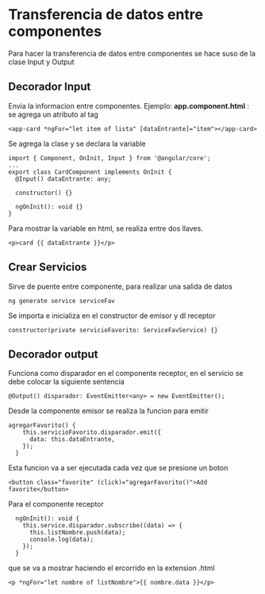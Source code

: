 # Transferencia de datos entre componentes

Para hacer la transferencia de datos entre componentes se hace suso de la clase Input y Output

## Decorador Input

Envia la informacion entre componentes.
Ejemplo:
**app.component.html** : se agrega un atributo al tag

```
<app-card *ngFor="let item of lista" [dataEntrante]="item"></app-card>
```

Se agrega la clase y se declara la variable

```
import { Component, OnInit, Input } from '@angular/core';
...
export class CardComponent implements OnInit {
  @Input() dataEntrante: any;

  constructor() {}

  ngOnInit(): void {}
}
```

Para mostrar la variable en html, se realiza entre dos llaves.

```
<p>card {{ dataEntrante }}</p>
```

## Crear Servicios

Sirve de puente entre componente, para realizar una salida de datos

```
ng generate service serviceFav
```

Se importa e inicializa en el constructor de emisor y dl receptor

```
constructor(private servicioFavorito: ServiceFavService) {}
```

## Decorador output

Funciona como disparador en el componente receptor, en el servicio se debe colocar la siguiente sentencia

```
@Output() disparador: EventEmitter<any> = new EventEmitter();
```

Desde la componente emisor se realiza la funcion para emitir

```
agregarFavorito() {
    this.servicioFavorito.disparador.emit({
      data: this.dataEntrante,
    });
  }
```

Esta funcion va a ser ejecutada cada vez que se presione un boton

```
<button class="favorite" (click)="agregarFavorito()">Add favorite</button>
```

Para el componente receptor

```
  ngOnInit(): void {
    this.service.disparador.subscribe((data) => {
      this.listNombre.push(data);
      console.log(data);
    });
  }
```

que se va a mostrar haciendo el ercorrido en la extension .html

```
<p *ngFor="let nombre of listNombre">{{ nombre.data }}</p>
```
